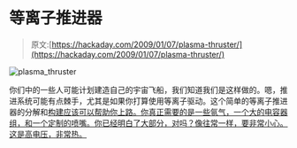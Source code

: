 # 等离子推进器

> 原文:[https://hackaday.com/2009/01/07/plasma-thruster/](https://hackaday.com/2009/01/07/plasma-thruster/)

![plasma_thruster](../Images/2f93feee260b2bea9e49e8efa2d1b64e.png "plasma_thruster")

你们中的一些人可能计划建造自己的宇宙飞船，我们知道我们是这样做的。嗯，推进系统可能有点棘手，尤其是如果你打算使用等离子驱动。这个简单的等离子推进器的分解和[构建应该可以帮助你上路。你真正需要的是一些氩气，一个大的电容器组，和一个定制的喷嘴。你已经明白了大部分，对吗？像往常一样，要非常小心。这是高电压，非常热。](http://myelectricengine.com/projects/mpdthruster/mpdthruster.html)